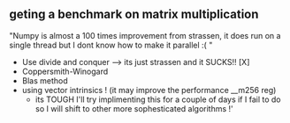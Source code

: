 ## geting a benchmark on matrix multiplication 

"Numpy is almost a 100 times improvement from strassen, it does run on a single thread but I dont know how to make it parallel :( "


- Use divide and conquer --> its just strassen and it SUCKS!! [X]
- Coppersmith-Winogard
- Blas method 
- using vector intrinsics ! (it may improve the performance __m256 reg)
  - its TOUGH I'll try implimenting this for a couple of days if I fail to do so I will shift to other 
  more sophesticated algorithms !'
